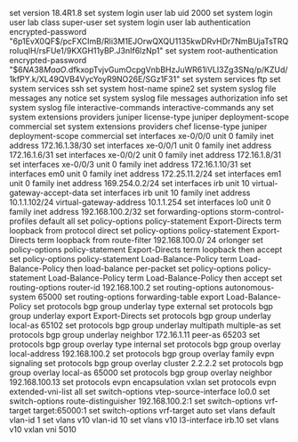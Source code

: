 set version 18.4R1.8
set system login user lab uid 2000
set system login user lab class super-user
set system login user lab authentication encrypted-password "$6$p1EvX0QF$/pcFXCImB/Rli3M1EJOrwQXQU1135kwDRvHDr7NmBUjaTsTRQroIuqIH/rsFUe1/9KXGH11yBP.J3nIf6lzNp1"
set system root-authentication encrypted-password "$6$NA38MaaO$.dfkxopTvjvGumOcpgVnbBHzJuWR61iVLI3Zg3SNq/p/KZUd/1kfPY.k/XL49QVB4VycYoyR9NO26E/SGz1F31"
set system services ftp
set system services ssh
set system host-name spine2
set system syslog file messages any notice
set system syslog file messages authorization info
set system syslog file interactive-commands interactive-commands any
set system extensions providers juniper license-type juniper deployment-scope commercial
set system extensions providers chef license-type juniper deployment-scope commercial
set interfaces xe-0/0/0 unit 0 family inet address 172.16.1.38/30
set interfaces xe-0/0/1 unit 0 family inet address 172.16.1.6/31
set interfaces xe-0/0/2 unit 0 family inet address 172.16.1.8/31
set interfaces xe-0/0/3 unit 0 family inet address 172.16.1.10/31
set interfaces em0 unit 0 family inet address 172.25.11.2/24
set interfaces em1 unit 0 family inet address 169.254.0.2/24
set interfaces irb unit 10 virtual-gateway-accept-data
set interfaces irb unit 10 family inet address 10.1.1.102/24 virtual-gateway-address 10.1.1.254
set interfaces lo0 unit 0 family inet address 192.168.100.2/32
set forwarding-options storm-control-profiles default all
set policy-options policy-statement Export-Directs term loopback from protocol direct
set policy-options policy-statement Export-Directs term loopback from route-filter 192.168.100.0/
24 orlonger
set policy-options policy-statement Export-Directs term loopback then accept
set policy-options policy-statement Load-Balance-Policy term Load-Balance-Policy then load-balance per-packet
set policy-options policy-statement Load-Balance-Policy term Load-Balance-Policy then accept
set routing-options router-id 192.168.100.2
set routing-options autonomous-system 65000
set routing-options forwarding-table export Load-Balance-Policy
set protocols bgp group underlay type external
set protocols bgp group underlay export Export-Directs
set protocols bgp group underlay local-as 65102
set protocols bgp group underlay multipath multiple-as
set protocols bgp group underlay neighbor 172.16.1.11 peer-as 65203
set protocols bgp group overlay type internal
set protocols bgp group overlay local-address 192.168.100.2
set protocols bgp group overlay family evpn signaling
set protocols bgp group overlay cluster 2.2.2.2
set protocols bgp group overlay local-as 65000
set protocols bgp group overlay neighbor 192.168.100.13
set protocols evpn encapsulation vxlan
set protocols evpn extended-vni-list all
set switch-options vtep-source-interface lo0.0
set switch-options route-distinguisher 192.168.100.2:1
set switch-options vrf-target target:65000:1
set switch-options vrf-target auto
set vlans default vlan-id 1
set vlans v10 vlan-id 10
set vlans v10 l3-interface irb.10
set vlans v10 vxlan vni 5010

